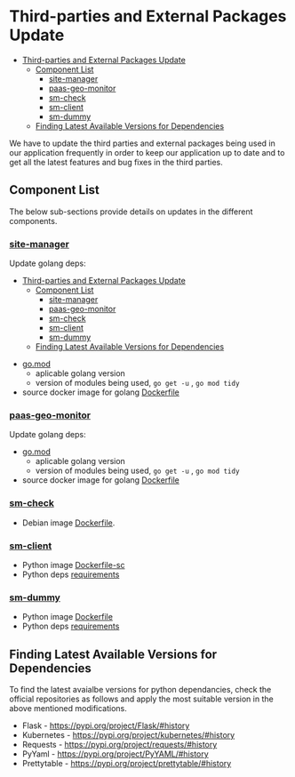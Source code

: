 # Third-parties and External Packages Update

- [Third-parties and External Packages Update](#third-parties-and-external-packages-update)
  - [Component List](#component-list)
    - [site-manager](#site-manager)
    - [paas-geo-monitor](#paas-geo-monitor)
    - [sm-check](#sm-check)
    - [sm-client](#sm-client)
    - [sm-dummy](#sm-dummy)
  - [Finding Latest Available Versions for Dependencies](#finding-latest-available-versions-for-dependencies)

We have to update the third parties and external packages being used in our application frequently in order to keep our application up to date and to get all the latest features and bug fixes in the third parties.

## Component List

The below sub-sections provide details on updates in the different components.

### [site-manager](../../site-manager/)

Update golang deps:<!-- TOC -->

- [Third-parties and External Packages Update](#third-parties-and-external-packages-update)
  - [Component List](#component-list)
    - [site-manager](#site-manager)
    - [paas-geo-monitor](#paas-geo-monitor)
    - [sm-check](#sm-check)
    - [sm-client](#sm-client)
    - [sm-dummy](#sm-dummy)
  - [Finding Latest Available Versions for Dependencies](#finding-latest-available-versions-for-dependencies)

<!-- /TOC -->

- [go.mod](../../site-manager/go.mod)
  - aplicable golang version
  - version of modules being used,  `go get -u` , `go mod tidy`
- source docker image for golang [Dockerfile](../../site-manager/Dockerfile)

### [paas-geo-monitor](../../paas-geo-monitor)

Update golang deps:

- [go.mod](../../paas-geo-monitor/go.mod)
  - aplicable golang version
  - version of modules being used,  `go get -u` , `go mod tidy`
- source docker image for golang [Dockerfile](../..//paas-geo-monitor/Dockerfile)

### [sm-check](../../sm-check/)

- Debian image [Dockerfile](../../paas-geo-monitor/Dockerfile#L1).

### [sm-client](../../sm-client)

- Python image [Dockerfile-sc](../..//Dockerfile-sc#L1)
- Python deps [requirements](../../requirements-sc.txt)

### [sm-dummy](../../tests/sm-dummy/)

- Python image [Dockerfile](../../tests/sm-dummy/Dockerfile)
- Python deps [requirements](../../tests/sm-dummy/requirements.txt)

## Finding Latest Available Versions for Dependencies

To find the latest avaialbe versions for python dependancies, check the official repositories as follows and apply the most suitable version in the above mentioned modifications.

- Flask - <https://pypi.org/project/Flask/#history>
- Kubernetes - <https://pypi.org/project/kubernetes/#history>
- Requests - <https://pypi.org/project/requests/#history>
- PyYaml -  <https://pypi.org/project/PyYAML/#history>
- Prettytable -  <https://pypi.org/project/prettytable/#history>
